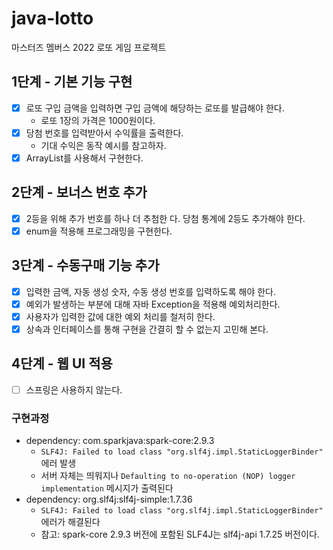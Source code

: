 # java-lotto

마스터즈 멤버스 2022 로또 게임 프로젝트

## 1단계 - 기본 기능 구현

- [x] 로또 구입 금액을 입력하면 구입 금액에 해당하는 로또를 발급해야 한다.
  - 로또 1장의 가격은 1000원이다.
- [x] 당첨 번호를 입력받아서 수익률을 출력한다.
  - 기대 수익은 동작 예시를 참고하자.
- [x] ArrayList를 사용해서 구현한다.

## 2단계 - 보너스 번호 추가

- [x] 2등을 위해 추가 번호를 하나 더 추첨한 다. 당첨 통계에 2등도 추가해야 한다.
- [x] enum을 적용해 프로그래밍을 구현한다.

## 3단계 - 수동구매 기능 추가

- [x] 입력한 금액, 자동 생성 숫자, 수동 생성 번호를 입력하도록 해야 한다.
- [x] 예외가 발생하는 부분에 대해 자바 Exception을 적용해 예외처리한다.
- [x] 사용자가 입력한 값에 대한 예외 처리를 철저히 한다.
- [x] 상속과 인터페이스를 통해 구현을 간결히 할 수 없는지 고민해 본다.

## 4단계 - 웹 UI 적용

- [ ] 스프링은 사용하지 않는다.

### 구현과정

- dependency: com.sparkjava:spark-core:2.9.3
  - `SLF4J: Failed to load class "org.slf4j.impl.StaticLoggerBinder"` 에러 발생
  - 서버 자체는 띄워지나 `Defaulting to no-operation (NOP) logger implementation` 메시지가 출력된다
- dependency: org.slf4j:slf4j-simple:1.7.36
  - `SLF4J: Failed to load class "org.slf4j.impl.StaticLoggerBinder"` 에러가 해결된다
  - 참고: spark-core 2.9.3 버전에 포함된 SLF4J는 slf4j-api 1.7.25 버전이다. 
  